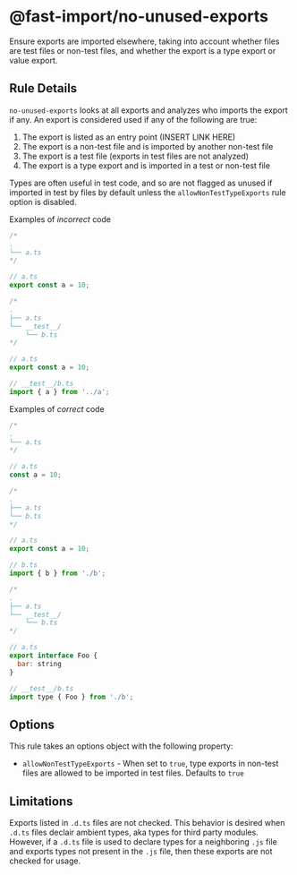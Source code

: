# @fast-import/no-unused-exports

Ensure exports are imported elsewhere, taking into account whether files are test files or non-test files, and whether the export is a type export or value export.

## Rule Details

`no-unused-exports` looks at all exports and analyzes who imports the export if any. An export is considered used if any of the following are true:

1. The export is listed as an entry point (INSERT LINK HERE)
2. The export is a non-test file and is imported by another non-test file
3. The export is a test file (exports in test files are not analyzed)
4. The export is a type export and is imported in a test or non-test file

Types are often useful in test code, and so are not flagged as unused if imported in test by files by default unless the `allowNonTestTypeExports` rule option is disabled.

Examples of _incorrect_ code

```js
/*
.
└── a.ts
*/

// a.ts
export const a = 10;
```

```js
/*
.
├── a.ts
└── __test__/
    └── b.ts
*/

// a.ts
export const a = 10;

// __test__/b.ts
import { a } from '../a';
```

Examples of _correct_ code

```js
/*
.
└── a.ts
*/

// a.ts
const a = 10;
```

```js
/*
.
├── a.ts
└── b.ts
*/

// a.ts
export const a = 10;

// b.ts
import { b } from './b';
```

```js
/*
.
├── a.ts
└── __test__/
    └── b.ts
*/

// a.ts
export interface Foo {
  bar: string
}

// __test__/b.ts
import type { Foo } from './b';
```

## Options

This rule takes an options object with the following property:

- `allowNonTestTypeExports` - When set to `true`, type exports in non-test files are allowed to be imported in test files. Defaults to `true`

## Limitations

Exports listed in `.d.ts` files are not checked. This behavior is desired when `.d.ts` files declair ambient types, aka types for third party modules. However, if a `.d.ts` file is used to declare types for a neighboring `.js` file and exports types not present in the `.js` file, then these exports are not checked for usage.
